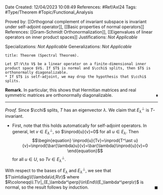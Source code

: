 <div class="topSpace"></div>

Date Created: 12/04/2023 10:08:49
References: #Ref/Axl24
Tags: #Type/Theorem #Topic/Functional_Analysis

Proved by: [[Orthogonal complement of invariant subspace is invariant under self-adjoint operator]], [[Basic properties of normal operators]]
References: [[Gram-Schmidt Orthonormalization]], [[Eigenvalues of linear operators on inner product spaces]]
Justifications: <i>Not Applicable</i>

Specializations: <i>Not Applicable</i>
Generalizations: <i>Not Applicable</i>

``` ad-Theorem
title: Theorem (Spectral Theorem).

Let $T:V\to V$ be a linear operator on a finite-dimensional inner product space $V$. If $T$ is normal and $\cchi$ splits, then $T$ is orthonormally diagonalizable.
* If $T$ is self-adjoint, we may drop the hypothesis that $\cchi$ splits.

```

<b>Remark.</b> In particular, this shows that Hermitian matrices and real symmetric matrices are orthonormally diagonalizable.<span style="float:right;">$\blacklozenge$</span>

---

<i>Proof.</i> Since $\cchi$ splits, $T$ has an eigenvector $\lambda$. We claim that $E_\lambda^\perp$ is $T$-invariant.
* First, note that this holds automatically for self-adjoint operators. In general, let $v\in E_\lambda^\perp$, so $\inprod{u}{v}=0$ for all $u\in E_\lambda$. Then
$$\begin{equation}
    \inprod{u}{Tv}=\inprod{T^\ast u}{v}=\inprod{\bar{\lambda}u}{v}=\bar{\lambda}\inprod{u}{v}=0
\end{equation}$$
for all $u\in U$, so $Tv\in E_\lambda^\perp$.

With respect to the bases of $E_\lambda$ and $E_\lambda^\perp$, we see that $T\sim\diag\l(\lambda\id,R\r)$ where $R\coloneqq\l.T\r|_{E_\lambda^\perp}\in\End\l(E_\lambda^\perp\r)$ is normal, so the result follows by induction.<span style="float:right;">$\blacksquare$</span>
